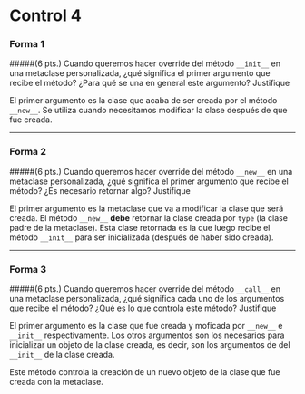 # Control 4

### Forma 1

#####(6 pts.) Cuando queremos hacer override del método `__init__` en una metaclase personalizada, ¿qué significa el primer argumento que recibe el método? ¿Para qué se una en general este argumento? Justifique

El primer argumento es la clase que acaba de ser creada por el método `__new__`. Se utiliza cuando necesitamos modificar la clase después de que fue creada.

----------

### Forma 2
#####(6 pts.) Cuando queremos hacer override del método `__new__` en una metaclase personalizada, ¿qué significa el primer argumento que recibe el método? ¿Es necesario retornar algo? Justifique

El primer argumento es la metaclase que va a modificar la clase que será creada. El método `__new__` **debe** retornar la clase creada por `type` (la clase padre de la metaclase). Esta clase retornada es la que luego recibe el método `__init__` para ser inicializada (después de haber sido creada).

----------

### Forma 3
#####(6 pts.) Cuando queremos hacer override del método `__call__` en una metaclase personalizada, ¿qué significa cada uno de los argumentos que recibe el método? ¿Qué es lo que controla este método? Justifique

El primer argumento es la clase que fue creada y moficada por `__new__` e `__init__` respectivamente. Los otros argumentos son los necesarios para inicializar un objeto de la clase creada, es decir, son los argumentos de del `__init__` de la clase creada.

Este método controla la creación de un nuevo objeto de la clase que fue creada con la metaclase.
